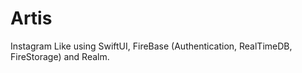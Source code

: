 # Artis

Instagram Like using SwiftUI, FireBase (Authentication, RealTimeDB, FireStorage) and Realm.
